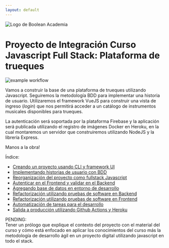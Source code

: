 ```yaml
---
layout: default
---
```

![Logo de Boolean Academia](https://res.cloudinary.com/boolean-spa/image/upload/v1591158800/logo_vayedu.svg)

# Proyecto de Integración Curso Javascript Full Stack: Plataforma de trueques

![example workflow](https://github.com/sbstn-jmnz/boolean-fullstack-js-app/actions/workflows/pipeline.yml/badge.svg)

Vamos a construir la base de una plataforma de trueques utilizando Javascript. Seguiremos la metodología BDD para implementar una historia de usuario. Utilizaremos el framework VueJS para construir una vista de ingreso (*login*) que nos permitirá acceder a un catálogo de instrumentos musicales disponibles para trueques.

La autenticación será soportada por la plataforma Firebase y la aplicación será publicada utilizando el registro de imágenes Docker en Heroku, en la cual montaremos un servidor que construiremos utilizando NodeJS y la librería Express.

Manos a la obra!

Índice:
  - [Creando un proyecto usando CLI y framework UI](docs/01-vue-cli-install.md)
  - [Implementando historias de usuario con BDD](docs/02-bdd-with-cypress.md)
  - [Reorganización del proyecto como fullstack Javascript](docs/03-monorepo-backend.md)
  - [Autenticar en el Frontend y validar en el Backend](docs/04-firebase-sdk-backend.md)
  - [Agregando base de datos en entorno de desarrollo](docs/05-database-sequelize.md)
  - [Refactorización utilizando pruebas de software en Backend](docs/06-testing-backend.md)
  - [Refactorización utilizando pruebas de software en Frontend](docs/07-testing-frontend.md)
  - [ Automatización de tareas para el desarrollo](docs/08-development-workflow-husky.md)
  - [Salida a producción utilizando Github Actions y Heroku](docs/09-deployment-postgres.md)
  

PENDING:  
Tener un prólogo que explique el contexto del proyecto con el material del curso y cómo está enfocado en aplicar los conocimientos del curso más la metodología de desarrollo ágil en un proyecto digital utilizando javascript en todo el stack.
